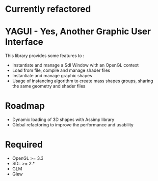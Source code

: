 # Currently refactored

# YAGUI - **Yes, Another Graphic User Interface**

This library provides some features to :
- Instantiate and manage a Sdl Window with an OpenGL context
- Load from file, compile and manage shader files
- Instantiate and manage graphic shapes
- Usage of instancing algorithm to create mass shapes groups, sharing the same geometry and shader files

# Roadmap
- Dynamic loading of 3D shapes with Assimp library
- Global refactoring to improve the performance and usability


# Required
- OpenGL >= 3.3
- SDL >= 2.*
- GLM
- Glew
